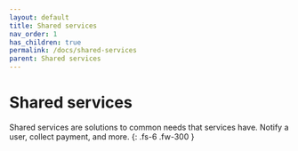```yaml
---
layout: default
title: Shared services
nav_order: 1
has_children: true
permalink: /docs/shared-services
parent: Shared services
---
```


# Shared services

Shared services are solutions to common needs that services have. Notify a user, collect payment, and more.
{: .fs-6 .fw-300 }
